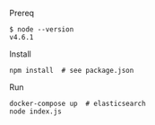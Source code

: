 Prereq
```
$ node --version
v4.6.1
```

Install
```
npm install  # see package.json
```

Run
```
docker-compose up  # elasticsearch
node index.js
```

